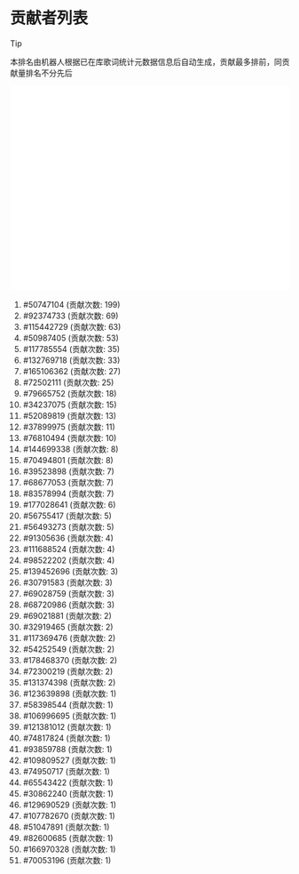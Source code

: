 # 贡献者列表

> [!TIP]
> 本排名由机器人根据已在库歌词统计元数据信息后自动生成，贡献最多排前，同贡献量排名不分先后

![贡献者头像画廊](./CONTRIBUTORS.svg)

1. #50747104 (贡献次数: 199)
2. #92374733 (贡献次数: 69)
3. #115442729 (贡献次数: 63)
4. #50987405 (贡献次数: 53)
5. #117785554 (贡献次数: 35)
6. #132769718 (贡献次数: 33)
7. #165106362 (贡献次数: 27)
8. #72502111 (贡献次数: 25)
9. #79665752 (贡献次数: 18)
10. #34237075 (贡献次数: 15)
11. #52089819 (贡献次数: 13)
12. #37899975 (贡献次数: 11)
13. #76810494 (贡献次数: 10)
14. #144699338 (贡献次数: 8)
15. #70494801 (贡献次数: 8)
16. #39523898 (贡献次数: 7)
17. #68677053 (贡献次数: 7)
18. #83578994 (贡献次数: 7)
19. #177028641 (贡献次数: 6)
20. #56755417 (贡献次数: 5)
21. #56493273 (贡献次数: 5)
22. #91305636 (贡献次数: 4)
23. #111688524 (贡献次数: 4)
24. #98522202 (贡献次数: 4)
25. #139452696 (贡献次数: 3)
26. #30791583 (贡献次数: 3)
27. #69028759 (贡献次数: 3)
28. #68720986 (贡献次数: 3)
29. #69021881 (贡献次数: 2)
30. #32919465 (贡献次数: 2)
31. #117369476 (贡献次数: 2)
32. #54252549 (贡献次数: 2)
33. #178468370 (贡献次数: 2)
34. #72300219 (贡献次数: 2)
35. #131374398 (贡献次数: 2)
36. #123639898 (贡献次数: 1)
37. #58398544 (贡献次数: 1)
38. #106996695 (贡献次数: 1)
39. #121381012 (贡献次数: 1)
40. #74817824 (贡献次数: 1)
41. #93859788 (贡献次数: 1)
42. #109809527 (贡献次数: 1)
43. #74950717 (贡献次数: 1)
44. #65543422 (贡献次数: 1)
45. #30862240 (贡献次数: 1)
46. #129690529 (贡献次数: 1)
47. #107782670 (贡献次数: 1)
48. #51047891 (贡献次数: 1)
49. #82600685 (贡献次数: 1)
50. #166970328 (贡献次数: 1)
51. #70053196 (贡献次数: 1)
